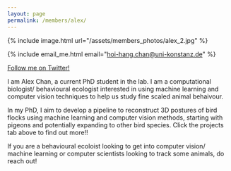```yaml
---
layout: page
permalink: /members/alex/
---
```


<div class ="member_detail">

<div class ="bio">
<div id ="bio_img">
{% include image.html url="/assets/members_photos/alex_2.jpg"  %}

{% include email_me.html email="hoi-hang.chan@uni-konstanz.de"  %}

<p> <a href="https://twitter.com/AlexHHChan">Follow me on Twitter!</a></p>



</div>
<div id ="intro">
I am Alex Chan, a current PhD student in the lab. I am a computational biologist/ behavioural ecologist interested in using machine learning and computer vision techniques to help us study fine scaled animal behaivour.

In my PhD, I aim to develop a pipeline to reconstruct 3D postures of bird flocks using machine learning and computer vision methods, starting with pigeons and potentially expanding to other bird species. Click the projects tab above to find out more!!

If you are a behavioural ecoloist looking to get into computer vision/ machine learning or computer scientists looking to track some animals, do reach out!
</div>

</div>

</div>

